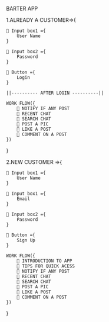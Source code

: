BARTER APP

1.ALREADY A CUSTOMER=>{

     Input box1 ={
        User Name
    }

     Input box2 ={
        Password
    }

     Button ={
        Login
    }

    ||---------- AFTER LOGIN ----------||

    WORK FLOW({
         NOTIFY IF ANY POST
         RECENT CHAT
         SEARCH CHAT
         POST A PIC
         LIKE A POST
         COMMENT ON A POST
    })

}

2.NEW CUSTOMER =>{

     Input box1 ={
        User Name
    }

     Input box1 ={
        Email
    }

     Input box2 ={
        Password
    }

     Button ={
        Sign Up
    }

    WORK FLOW({
         INTRODUCTION TO APP
         TIPS FOR QUICK ACESS
         NOTIFY IF ANY POST
         RECENT CHAT
         SEARCH CHAT
         POST A PIC
         LIKE A POST
         COMMENT ON A POST
    })

}
